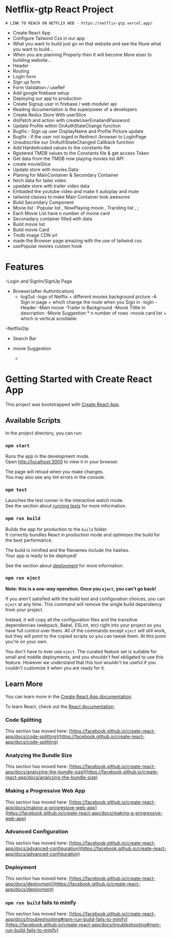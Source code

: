 # Netflix-gtp React Project
    # LINK TO REACH ON NETFLIX WEB - https://netflix-gtp.vercel.app/
  - Create React App
  - Configure Tailwind Css in our app
  - What you want to build just go on that website
     and see the fiture what you want to build...
  - When you are planning Properly then It will become
    More eiser to building website...
  - Header
  - Routing
  - LogIn form
  - Sign up form
  - Form Validation / useRef
  - Add google firebase setup
  - Deploying our app to production
  - Create Signup user in firebase / web moduler api
  - Reading documentation is the superpower of a developers 
  - Create Redux Store With userSlice
  - disPatch and action  with createUserEmailandPassword
  - Update Profile within OnAuthStateChange function
  - Bugfix:- Sign up user DisplayName and Profile Picture update
  - Bugfix : if the user not loged in Redirect  /browser to LogInPage
  - Unsubscribe our OnAuthStateChanged Callback function
  - Add Hardedcoded values to the constants file
  - Rgistered TMDB values to the Constants file & get access Token
  - Get data from the TMDB now playing movies list API
  - create movieSlice
  - Update store  with movies Data
  - Planing for MainContainer & Secondary Container
  - fetch data for tailer video
  - upadate  store with trailer video data
  - Embaded the youtube video  and make it autoplay and mute
  - tailwind classes to make Main Container look awesome
  - Build Secondary Component 
  - Movie list : Popular list , NowPlaying movie , Tranding list , ;
  - Each  Movie List have n number of movie card 
  - Seconadary container filled with data
  - Build movie list 
  - Build movie Card 
  - Tmdb image CDN url 
  - made the Browser page amazing with the use of tailwind css
  - usePopular movies custom hook

  # Features

-Login and SignIn/SignUp Page
- Browser(after Authintication)
  - logOut
    -logo of Netflix + different movies background picture
    -A Sign in page + which change the route when you Sign in
  -logIn
    -Header
    -Main movie
       -Trailer in Background
       -Movie Tittle in description
         -Movie Suggestion * n number of rows
         -movie card list + which is vertical scrollable

-NetflixGtp
  - Search Bar
  - movie Suggestion


       -



# Getting Started with Create React App

This project was bootstrapped with [Create React App](https://github.com/facebook/create-react-app).

## Available Scripts

In the project directory, you can run:

### `npm start`

Runs the app in the development mode.\
Open [http://localhost:3000](http://localhost:3000) to view it in your browser.

The page will reload when you make changes.\
You may also see any lint errors in the console.

### `npm test`

Launches the test runner in the interactive watch mode.\
See the section about [running tests](https://facebook.github.io/create-react-app/docs/running-tests) for more information.

### `npm run build`

Builds the app for production to the `build` folder.\
It correctly bundles React in production mode and optimizes the build for the best performance.

The build is minified and the filenames include the hashes.\
Your app is ready to be deployed!

See the section about [deployment](https://facebook.github.io/create-react-app/docs/deployment) for more information.

### `npm run eject`

**Note: this is a one-way operation. Once you `eject`, you can't go back!**

If you aren't satisfied with the build tool and configuration choices, you can `eject` at any time. This command will remove the single build dependency from your project.

Instead, it will copy all the configuration files and the transitive dependencies (webpack, Babel, ESLint, etc) right into your project so you have full control over them. All of the commands except `eject` will still work, but they will point to the copied scripts so you can tweak them. At this point you're on your own.

You don't have to ever use `eject`. The curated feature set is suitable for small and middle deployments, and you shouldn't feel obligated to use this feature. However we understand that this tool wouldn't be useful if you couldn't customize it when you are ready for it.

## Learn More

You can learn more in the [Create React App documentation](https://facebook.github.io/create-react-app/docs/getting-started).

To learn React, check out the [React documentation](https://reactjs.org/).

### Code Splitting

This section has moved here: [https://facebook.github.io/create-react-app/docs/code-splitting](https://facebook.github.io/create-react-app/docs/code-splitting)

### Analyzing the Bundle Size

This section has moved here: [https://facebook.github.io/create-react-app/docs/analyzing-the-bundle-size](https://facebook.github.io/create-react-app/docs/analyzing-the-bundle-size)

### Making a Progressive Web App

This section has moved here: [https://facebook.github.io/create-react-app/docs/making-a-progressive-web-app](https://facebook.github.io/create-react-app/docs/making-a-progressive-web-app)

### Advanced Configuration

This section has moved here: [https://facebook.github.io/create-react-app/docs/advanced-configuration](https://facebook.github.io/create-react-app/docs/advanced-configuration)

### Deployment

This section has moved here: [https://facebook.github.io/create-react-app/docs/deployment](https://facebook.github.io/create-react-app/docs/deployment)

### `npm run build` fails to minify

This section has moved here: [https://facebook.github.io/create-react-app/docs/troubleshooting#npm-run-build-fails-to-minify](https://facebook.github.io/create-react-app/docs/troubleshooting#npm-run-build-fails-to-minify)
